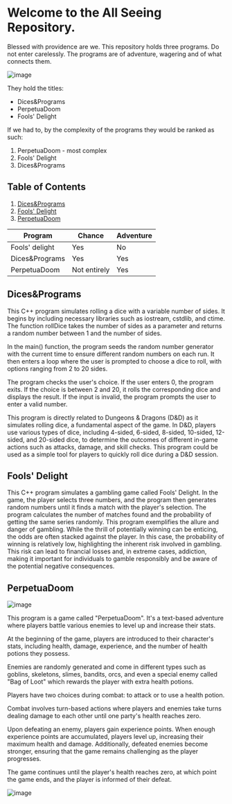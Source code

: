 # Welcome to the All Seeing Repository.

Blessed with providence are we. 
This repository holds three programs. 
Do not enter carelessly.
The programs are of adventure, wagering and of what connects them.

![image](https://github.com/hamzulak/all-seeing-repository/assets/148567107/580410c4-1dff-4b86-a9b0-b706dae1b913)



They hold the titles:
 - Dices&Programs 
 - PerpetuaDoom
 - Fools' Delight

If we had to, by the complexity of the programs they would be ranked as such:
1. PerpetuaDoom - most complex
2. Fools' Delight
3. Dices&Programs

## Table of Contents
1. [Dices&Programs](#dicesprograms)
2. [Fools' Delight](#fools-delight)
3. [PerpetuaDoom](#perpetuadoom)

| Program          | Chance  | Adventure |
|----------------|---------|-----------|
| Fools' delight | Yes     | No        |
| Dices&Programs | Yes     | Yes       |
| PerpetuaDoom   | Not entirely      | Yes       |

## Dices&Programs

This C++ program simulates rolling a dice with a variable number of sides. It begins by including necessary libraries such as iostream, cstdlib, and ctime. The function rollDice takes the number of sides as a parameter and returns a random number between 1 and the number of sides.

In the main() function, the program seeds the random number generator with the current time to ensure different random numbers on each run. It then enters a loop where the user is prompted to choose a dice to roll, with options ranging from 2 to 20 sides.

The program checks the user's choice. If the user enters 0, the program exits. If the choice is between 2 and 20, it rolls the corresponding dice and displays the result. If the input is invalid, the program prompts the user to enter a valid number.

This program is directly related to Dungeons & Dragons (D&D) as it simulates rolling dice, a fundamental aspect of the game. In D&D, players use various types of dice, including 4-sided, 6-sided, 8-sided, 10-sided, 12-sided, and 20-sided dice, to determine the outcomes of different in-game actions such as attacks, damage, and skill checks. This program could be used as a simple tool for players to quickly roll dice during a D&D session.

## Fools' Delight 

This C++ program simulates a gambling game called Fools' Delight. In the game, the player selects three numbers, and the program then generates random numbers until it finds a match with the player's selection. The program calculates the number of matches found and the probability of getting the same series randomly. This program exemplifies the allure and danger of gambling. While the thrill of potentially winning can be enticing, the odds are often stacked against the player. In this case, the probability of winning is relatively low, highlighting the inherent risk involved in gambling. This risk can lead to financial losses and, in extreme cases, addiction, making it important for individuals to gamble responsibly and be aware of the potential negative consequences.

## PerpetuaDoom 

![image](https://github.com/hamzulak/all-seeing-repository/assets/148567107/7cbd97f3-f5c5-4401-9210-cd17a07d8a89)


This program is a game called "PerpetuaDoom". It's a text-based adventure where players battle various enemies to level up and increase their stats. 

At the beginning of the game, players are introduced to their character's stats, including health, damage, experience, and the number of health potions they possess. 

Enemies are randomly generated and come in different types such as goblins, skeletons, slimes, bandits, orcs, and even a special enemy called "Bag of Loot" which rewards the player with extra health potions. 

Players have two choices during combat: to attack or to use a health potion. 

Combat involves turn-based actions where players and enemies take turns dealing damage to each other until one party's health reaches zero. 

Upon defeating an enemy, players gain experience points. When enough experience points are accumulated, players level up, increasing their maximum health and damage. Additionally, defeated enemies become stronger, ensuring that the game remains challenging as the player progresses.

The game continues until the player's health reaches zero, at which point the game ends, and the player is informed of their defeat.


![image](https://github.com/hamzulak/all-seeing-repository/assets/148567107/ff8bb64e-af85-46a2-8292-9cbbd62c1430)

